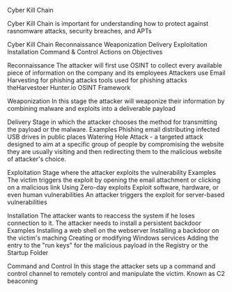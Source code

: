 Cyber Kill Chain

Cyber Kill Chain is important for understanding how to protect against rasnomware attacks, security breaches, and APTs

Cyber Kill Chain
  Reconnaissance
  Weaponization
  Delivery
  Exploitation
  Installation
  Command & Control
  Actions on Objectives 

  Reconnaissance
    The attacker will first use OSINT to collect every available piece of information on the company and its employees
    Attackers use Email Harvesting for phishing attacks
      tools used for phishing attacks
          theHarvestoer
          Hunter.io
          OSINT Framework

Weaponization
  In this stage the attacker will weaponize their information by combining malware and exploits into a deliverable payload

Delivery
  Stage in which the attacker chooses the method for transmitting the payload or the malware.
    Examples
      Phishing email
      distributing infected USB drives in public places
      Watering Hole Attack - a targeted attack designed to aim at a specific group of people by compromising the website they are usually visiting and then redirecting them to the malicious website of attacker's choice.

Exploitation
  Stage where the attacker exploits the vulnerability
    Examples
      The victim triggers the exploit by opening the email attachment or clicking on a malicious link
      Using Zero-day exploits
      Exploit software, hardware, or even human vulnerabilities
      An attacker triggers the exploit for server-based vulnerabilities

Installation
  The attacker wants to reaccess the system if he loses connection to it. The attacker needs to install a persistent backdoor
    Examples
      Installing a web shell on the webserver
      Installing a backdoor on the victim's maching
      Creating or modifying Windows services
      Adding the entry to the "run keys" for the malicious payload in the Registry or the Startup Folder

Command and Control
  In this stage the attacker sets up a command and control channel to remotely control and manipulate the victim. Known as C2 beaconing
  
